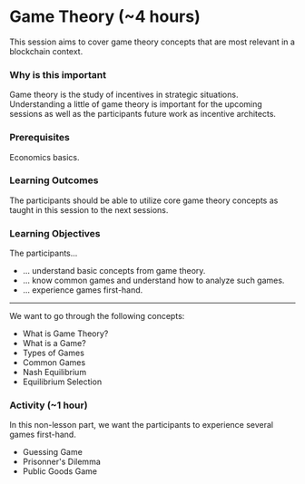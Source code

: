 # Game Theory (~4 hours)

This session aims to cover game theory concepts that are most relevant in a blockchain context.

### Why is this important

Game theory is the study of incentives in strategic situations.
Understanding a little of game theory is important for the upcoming sessions as well as the participants future work as incentive architects.

### Prerequisites

Economics basics.

### Learning Outcomes

The participants should be able to utilize core game theory concepts as taught in this session to the next sessions.

### Learning Objectives

The participants...

- ... understand basic concepts from game theory.
- ... know common games and understand how to analyze such games.
- ... experience games first-hand.

---

We want to go through the following concepts:

- What is Game Theory?
- What is a Game?
- Types of Games
- Common Games
- Nash Equilibrium
- Equilibrium Selection

### Activity (~1 hour)

In this non-lesson part, we want the participants to experience several games first-hand.

- Guessing Game
- Prisonner's Dilemma
- Public Goods Game
